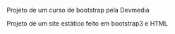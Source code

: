 Projeto de um curso de bootstrap pela Devmedia

Projeto de um site estático feito em bootstrap3 e HTML
